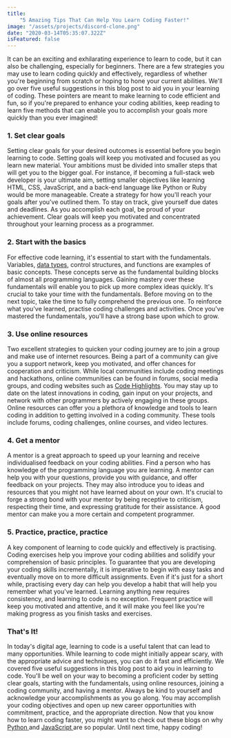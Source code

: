 ```yaml
---
title:
    "5 Amazing Tips That Can Help You Learn Coding Faster!"
image: "/assets/projects/discord-clone.png"
date: "2020-03-14T05:35:07.322Z"
isFeatured: false
---
```


It can be an exciting and exhilarating experience to learn
to code, but it can also be challenging, especially for
beginners. There are a few strategies you may use to learn
coding quickly and effectively, regardless of whether you're
beginning from scratch or hoping to hone your current
abilities. We'll go over five useful suggestions in this
blog post to aid you in your learning of coding. These
pointers are meant to make learning to code efficient and
fun, so if you're prepared to enhance your coding abilities,
keep reading to learn five methods that can enable you to
accomplish your goals more quickly than you ever imagined!

### 1. Set clear goals

Setting clear goals for your desired outcomes is essential
before you begin learning to code. Setting goals will keep
you motivated and focused as you learn new material. Your
ambitions must be divided into smaller steps that will get
you to the bigger goal. For instance, if becoming a
full-stack web developer is your ultimate aim, setting
smaller objectives like learning HTML, CSS, JavaScript, and
a back-end language like Python or Ruby would be more
manageable. Create a strategy for how you'll reach your
goals after you've outlined them. To stay on track, give
yourself due dates and deadlines. As you accomplish each
goal, be proud of your achievement. Clear goals will keep
you motivated and concentrated throughout your learning
process as a programmer.

### 2. Start with the basics

For effective code learning, it's essential to start with
the fundamentals. Variables,
[data types](https://code-hl.com/mastering-data-types-in-programming),
control structures, and functions are examples of basic
concepts. These concepts serve as the fundamental building
blocks of almost all programming languages. Gaining mastery
over these fundamentals will enable you to pick up more
complex ideas quickly. It's crucial to take your time with
the fundamentals. Before moving on to the next topic, take
the time to fully comprehend the previous one. To reinforce
what you've learned, practise coding challenges and
activities. Once you've mastered the fundamentals, you'll
have a strong base upon which to grow.

### 3. Use online resources

Two excellent strategies to quicken your coding journey are
to join a group and make use of internet resources. Being a
part of a community can give you a support network, keep you
motivated, and offer chances for cooperation and criticism.
While local communities include coding meetings and
hackathons, online communities can be found in forums,
social media groups, and coding websites such as
[Code Highlights](https://code-hl.com/blog). You may stay up
to date on the latest innovations in coding, gain input on
your projects, and network with other programmers by
actively engaging in these groups. Online resources can
offer you a plethora of knowledge and tools to learn coding
in addition to getting involved in a coding community. These
tools include forums, coding challenges, online courses, and
video lectures.

### 4. Get a mentor

A mentor is a great approach to speed up your learning and
receive individualised feedback on your coding abilities.
Find a person who has knowledge of the programming language
you are learning. A mentor can help you with your questions,
provide you with guidance, and offer feedback on your
projects. They may also introduce you to ideas and resources
that you might not have learned about on your own. It's
crucial to forge a strong bond with your mentor by being
receptive to criticism, respecting their time, and
expressing gratitude for their assistance. A good mentor can
make you a more certain and competent programmer.

### 5. Practice, practice, practice

A key component of learning to code quickly and effectively
is practising. Coding exercises help you improve your coding
abilities and solidify your comprehension of basic
principles. To guarantee that you are developing your coding
skills incrementally, it is imperative to begin with easy
tasks and eventually move on to more difficult assignments.
Even if it's just for a short while, practising every day
can help you develop a habit that will help you remember
what you've learned. Learning anything new requires
consistency, and learning to code is no exception. Frequent
practice will keep you motivated and attentive, and it will
make you feel like you're making progress as you finish
tasks and exercises.

### That's It!

In today's digital age, learning to code is a useful talent
that can lead to many opportunities. While learning to code
might initially appear scary, with the appropriate advice
and techniques, you can do it fast and efficiently. We
covered five useful suggestions in this blog post to aid you
in learning to code. You'll be well on your way to becoming
a proficient coder by setting clear goals, starting with the
fundamentals, using online resources, joining a coding
community, and having a mentor. Always be kind to yourself
and acknowledge your accomplishments as you go along. You
may accomplish your coding objectives and open up new career
opportunities with commitment, practice, and the appropriate
direction. Now that you know how to learn coding faster, you
might want to check out these blogs on why
[Python ](https://code-hl.com/why-python-is-popular-among-developers)and
[JavaScript ](https://code-hl.com/why-is-javascript-so-popular-and-benefits-learning-it)are
so popular. Until next time, happy coding!
